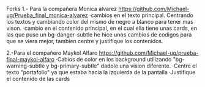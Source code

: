 Forks
1.- Para la compañera Monica alvarez https://github.com/Michael-ug/Prueba_final_monica-alvarez
    ·cambios en el texto principal. Centrando los textos y cambiando color del mismo de negro a blanco para tener mas vison.
    ·cambio en el contenido principal, en el cual ella tiene unas cards, en las que puse un bg-danger-subtle he hice unos cambios de codigos para que se viera mejor, tambien centre y justifique los contenidos.

2.-Para el compañero Maykol Alfaro https://github.com/Michael-ug/prueba-final-maykol-alfaro
    ·Cabios de color en los background utilizando "bg-warning-subtle y bg-primary-subtle" dadole una vision diferente.
    ·Centre el texto "portafolio" ya que estaba hacia la izquierda de la pantalla
    ·Justifique el contenido de las cards